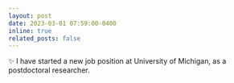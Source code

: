 ```yaml
---
layout: post
date: 2023-03-01 07:59:00-0400
inline: true
related_posts: false
---
```


:sparkles: I have started a new job position at University of Michigan, as a postdoctoral researcher.